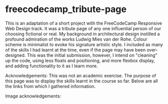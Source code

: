 # freecodecamp_tribute-page
This is an adaptation of a short project with the FreeCodeCamp Responsive Web Design track. It was a tribute page of any one influential person of our choosing fictional or real. My background in architectural design instilled a profound admiration of the works Ludwig Mies van der Rohe. Colour scheme is minimalist to evoke his signature artistic style. I included as many of the skills I had learnt at the time, even if the page may have been over-designed. This was the initial submission, however, I intend on "cleaning" up the code, using less floats and positioning, and more flexbox display, and adding functionality to it as I learn more.

Acknowledgements:
This was not an academic exercise. The purpose of this page was to display the skills learnt in the course so far. Below are all the links from which I gathered information.

Image acknowledgements:
